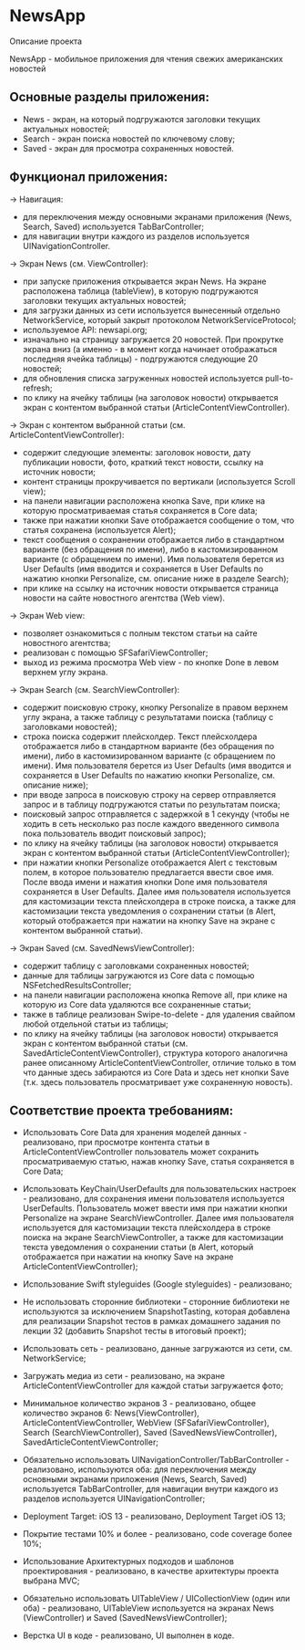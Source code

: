 # NewsApp

Описание проекта

NewsApp - мобильное приложения для чтения свежих американских новостей


## Основные разделы приложения:
- News - экран, на который подгружаются заголовки текущих актуальных новостей;
- Search - экран поиска новостей по ключевому слову;
- Saved - экран для просмотра сохраненных новостей.


## Функционал приложения:

-> Навигация:

   - для переключения между основными экранами приложения (News, Search, Saved) используется TabBarController;
   - для навигации внутри каждого из разделов используется UINavigationController.
   
   
-> Экран News (см. ViewController):

   - при запуске приложения открывается экран News. На экране расположена таблица (tableView), в которую подгружаются заголовки текущих актуальных новостей;
   - для загрузки данных из сети используется вынесенный отдельно NetworkService, который закрыт протоколом NetworkServiceProtocol;
   - используемое API: newsapi.org;
   - изначально на страницу загружается 20 новостей. При прокрутке экрана вниз (а именно - в момент когда начинает отображаться последняя ячейка таблицы) - подгружаются следующие 20 новостей;
   - для обновления списка загруженных новостей используется pull-to-refresh;
   - по клику на ячейку таблицы (на заголовок новости) открывается экран с контентом выбранной статьи (ArticleContentViewController).


-> Экран с контентом выбранной статьи (см. ArticleContentViewController):

   - содержит следующие элементы: заголовок новости, дату публикации новости, фото, краткий текст новости, ссылку на источник новости;
   - контент страницы прокручивается по вертикали (используется Scroll view);
   - на панели навигации расположена кнопка Save, при клике на которую просматриваемая статья сохраняется в Core data;
   - также при нажатии кнопки Save отображается сообщение о том, что статья сохранена (используется Alert);
   - текст сообщения о сохранении отображается либо в стандартном варианте (без обращения по имени), либо в кастомизированном варианте (с обращением по имени). Имя пользователя берется из User Defaults (имя вводится и сохраняется в User Defaults по нажатию кнопки Personalize, см. описание ниже в разделе Search);
   - при клике на ссылку на источник новости открывается страница новости на сайте новостного агентства (Web view).


-> Экран Web view:

   - позволяет ознакомиться с полным текстом статьи на сайте новостного агентства;
   - реализован с помощью SFSafariViewController;
   - выход из режима просмотра Web view - по кнопке Done в левом верхнем углу экрана.


-> Экран Search (см. SearchViewController):

   - содержит поисковую строку, кнопку Personalize в правом верхнем углу экрана, а также таблицу с результатами поиска (таблицу с заголовками новостей);
   - строка поиска содержит плейсхолдер. Текст плейсхолдера отображается либо в стандартном варианте (без обращения по имени), либо в кастомизированном варианте (с обращением по имени). Имя пользователя берется из User Defaults (имя вводится и сохраняется в User Defaults по нажатию кнопки Personalize, см. описание ниже);
   - при вводе запроса в поисковую строку на сервер отправляется запрос и в таблицу подгружаются статьи по результатам поиска;
   - поисковый запрос отправляется с задержкой в 1 секунду (чтобы не ходить в сеть несколько раз после каждого введенного символа пока пользователь вводит поисковый запрос);
   - по клику на ячейку таблицы (на заголовок новости) открывается экран с контентом выбранной статьи (ArticleContentViewController);
   - при нажатии кнопки Personalize отображается Alert с текстовым полем, в которое пользователю предлагается ввести свое имя. После ввода имени и нажатия кнопки Done имя пользователя сохраняется в User Defaults. Далее имя пользователя используется для кастомизации текста плейсхолдера в строке поиска, а также для кастомизации текста уведомления о сохранении статьи (в Alert, который отображается при нажатии на кнопку Save на экране с контентом выбранной статьи).


-> Экран Saved (см. SavedNewsViewController):

   - содержит таблицу с заголовками сохраненных новостей;
   - данные для таблицы загружаются из Core data с помощью NSFetchedResultsController;
   - на панели навигации расположена кнопка Remove all, при клике на которую из Core data удаляются все сохраненные статьи;
   - также в таблице реализован Swipe-to-delete - для удаления свайпом любой отдельной статьи из таблицы;
   - по клику на ячейку таблицы (на заголовок новости) открывается экран с контентом выбранной статьи (см. SavedArticleContentViewController), структура которого аналогична ранее описанному ArticleContentViewController, отличие только в том что данные здесь забираются из Core Data и здесь нет кнопки Save (т.к. здесь пользователь просматривает уже сохраненную новость).



## Соответствие проекта требованиям:


- Использовать Core Data для хранения моделей данных - реализовано, при просмотре контента статьи в ArticleContentViewController пользователь может сохранить просматриваемую статью, нажав кнопку Save, статья сохраняется в Core Data;

- Использовать KeyChain/UserDefaults для пользовательских настроек - реализовано, для сохранения имени пользователя используется UserDefaults. Пользователь может ввести имя при нажатии кнопки Personalize на экране SearchViewController. Далее имя пользователя используется для кастомизации текста плейсхолдера в строке поиска на экране SearchViewController, а также для кастомизации текста уведомления о сохранении статьи (в Alert, который отображается при нажатии на кнопку Save на экране ArticleContentViewController);

- Использование Swift styleguides (Google styleguides)  - реализовано;

- Не использовать сторонние библиотеки - сторонние библиотеки не используются за исключением SnapshotTasting, которая добавлена для реализации Snapshot тестов в рамках домашнего задания по лекции 32 (добавить Snapshot тесты в итоговый проект);

- Использовать сеть - реализовано, данные загружаются из сети, см. NetworkService;

- Загружать медиа из сети - реализовано, на экране ArticleContentViewController для каждой статьи загружается фото;

- Минимальное количество экранов 3 - реализовано, общее количество экранов 6: News(ViewController), ArticleContentViewController, WebView (SFSafariViewController), Search (SearchViewController), Saved (SavedNewsViewController), SavedArticleContentViewController;

- Обязательно использовать UINavigationController/TabBarController - реализовано, используются оба: для переключения между основными экранами приложения (News, Search, Saved) используется TabBarController, для навигации внутри каждого из разделов используется UINavigationController;

- Deployment Target: iOS 13 - реализовано, Deployment Target iOS 13;

- Покрытие тестами 10% и более - реализовано, code coverage более 10%;

- Использование Архитектурных подходов и шаблонов проектирования - реализовано, в качестве архитектуры проекта выбрана MVC;

- Обязательно использовать UITableView / UICollectionView (один или оба) - реализовано, UITableView используется на экранах News (ViewController) и Saved (SavedNewsViewController);

- Верстка UI в коде - реализовано, UI выполнен в коде.


